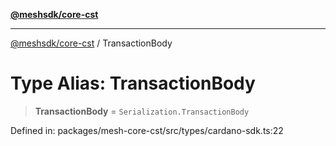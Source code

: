[**@meshsdk/core-cst**](../README.md)

***

[@meshsdk/core-cst](../globals.md) / TransactionBody

# Type Alias: TransactionBody

> **TransactionBody** = `Serialization.TransactionBody`

Defined in: packages/mesh-core-cst/src/types/cardano-sdk.ts:22
